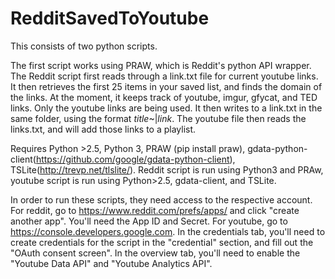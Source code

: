 # RedditSavedToYoutube

This consists of two python scripts.

The first script works using PRAW, which is Reddit's python API wrapper.
The Reddit script first reads through a link.txt file for current youtube links. It then retrieves the first 25 items in your saved list, and finds the domain of the links. At the moment, it keeps track of youtube, imgur, gfycat, and TED links. Only the youtube links are being used. It then writes to a link.txt in the same folder, using the format *title*~|*link*.
The youtube file then reads the links.txt, and will add those links to a playlist.

Requires Python >2.5, Python 3, PRAW (pip install praw), gdata-python-client(https://github.com/google/gdata-python-client), TSLite(http://trevp.net/tlslite/).
Reddit script is run using Python3 and PRAw, youtube script is run using Python>2.5, gdata-client, and TSLite.

In order to run these scripts, they need access to the respective account.
For reddit, go to https://www.reddit.com/prefs/apps/ and click "create another app". You'll need the App ID and Secret.
For youtube, go to https://console.developers.google.com. In the credentials tab, you'll need to create credentials for the script in the "credential" section, and fill out the "OAuth consent screen". In the overview tab, you'll need to enable the "Youtube Data API" and "Youtube Analytics API".
